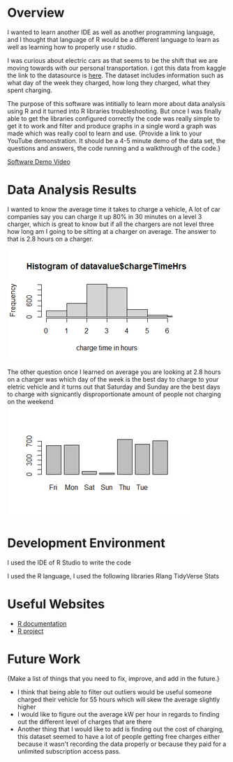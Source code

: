 # Overview


I wanted to learn another IDE as well as another programming language, and I thought that language of R would be a different language to learn as well as learning how to properly use r studio.

I was curious about electric cars as that seems to be the shift that we are moving towards with our personal transportation. i got this data from kaggle the link to the datasource is [here](https://www.kaggle.com/datasets/michaelbryantds/electric-vehicle-charging-dataset). The dataset includes information such as what day of the week they charged, how long they charged, what they spent charging.

The purpose of this software was intitially to learn more about data analysis using R and it turned into R libraries troubleshooting. But once I was finally able to get the libraries configured correctly the code was really simple to get it to work and filter and produce graphs in a single word a graph was made which was really cool to learn and use. 
{Provide a link to your YouTube demonstration.  It should be a 4-5 minute demo of the data set, the questions and answers, the code running and a walkthrough of the code.}

[Software Demo Video](https://youtu.be/xdQqF9TfUn8)

# Data Analysis Results

I wanted to know the average time it takes to charge a vehicle, A lot of car companies say you can charge it up 80% in 30 minutes on a level 3 charger, which is great to know but if all the chargers are not level three how long am I going to be sitting at a charger on average. The answer to that is 2.8 hours on a charger.

![Here is a histogram of the charge times](chargetimes.png)

The other question once I learned on average you are looking at 2.8 hours on a charger was which day of the week is the best day to charge to your eletric vehicle and it turns out that Saturday and Sunday are the best days to charge with signicantly disproportionate amount of people not charging on the weekend
![here is a graph of the count of people charging each weekday](weekdays.png)

# Development Environment


I used the IDE of R Studio to write the code 



I used the R language, 
I used the following libraries
Rlang
TidyVerse
Stats

# Useful Websites

* [R documentation](https://www.rdocumentation.org/)
* [R project](https://www.r-project.org/other-docs.html)

# Future Work

{Make a list of things that you need to fix, improve, and add in the future.}
* I think that being able to filter out outliers would be useful someone charged their vehicle for 55 hours which will skew the average slightly higher
* I would like to figure out the average kW per hour in regards to finding out the different level of charges that are there
* Another thing that I would like to add is finding out the cost of charging, this dataset seemed to have a lot of people getting free charges either because it wasn't recording the data properly or because they paid for a unlimited subscription access pass.